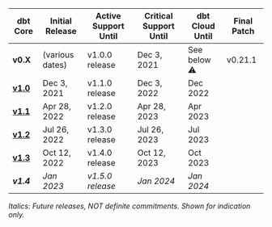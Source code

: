 | dbt Core                        | Initial Release | Active Support Until | Critical Support Until  | dbt Cloud Until | Final Patch |
|---------------------------------|-----------------|----------------------|-------------------------|-----------------|-------------|
| **v0.X**                        | (various dates) | v1.0.0 release       | Dec 3, 2021             | See below ⚠️     | v0.21.1     |
| [**v1.0**](upgrading-to-v1.0)   | Dec 3, 2021     | v1.1.0 release       | Dec 3, 2022             | Dec 2022        |             |
| [**v1.1**](upgrading-to-v1.1)   | Apr 28, 2022    | v1.2.0 release       | Apr 28, 2023            | Apr 2023        |             |
| [**v1.2**](upgrading-to-v1.2)   | Jul 26, 2022    | v1.3.0 release       | Jul 26, 2023            | Jul 2023        |             |
| [**v1.3**](upgrading-to-v1.3)   | Oct 12, 2022    | v1.4.0 release       | Oct 12, 2023            | Oct 2023        |             |
| _**v1.4**_                      | _Jan 2023_      | _v1.5.0 release_     | _Jan 2024_              | _Jan 2024_      |             |

_Italics: Future releases, NOT definite commitments. Shown for indication only._

